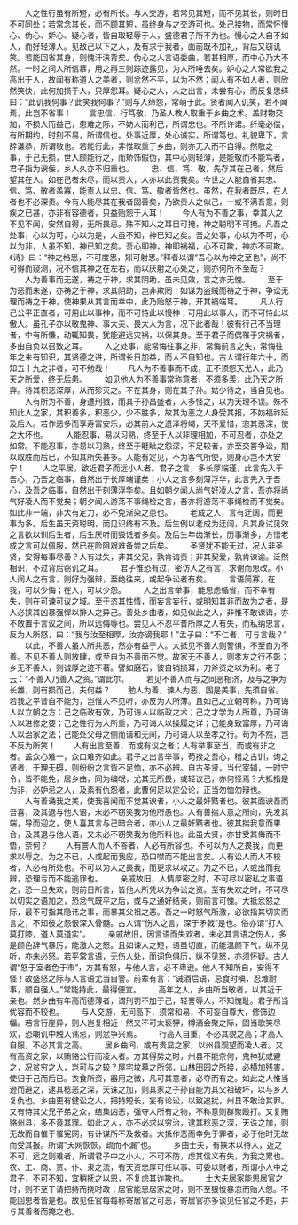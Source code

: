 <!-- { "loadSidebar": true } -->
　　人之性行虽有所短，必有所长。与人交游，若常见其短，而不见其长，则时日不可同处；若常念其长，而不顾其短，虽终身与之交游可也。处己接物，而常怀慢心、伪心、妒心、疑心者，皆自取轻辱于人，盛德君子所不为也。慢心之人自不如人，而好轻薄人。见敌己以下之人，及有求于我者，面前既不加礼，背后又窃讥笑。若能回省其身，则愧汗浃背矣。伪心之人言语委曲，若甚相厚，而中心乃大不然。一时之间人所信慕，用之再三则踪迹露见，为人所唾去矣。妒心之人常欲我之高出于人，故闻有称道人之美者，则忿然不平，以为不然；闻人有不如人者，则欣然笑快，此何加损于人，只厚怨耳。疑心之人，人之出言，未尝有心，而反复思绎曰：“此讥我何事？此笑我何事？”则与人缔怨，常萌于此。贤者闻人讥笑，若不闻焉，此岂不省事！
　　言忠信，行笃敬，乃圣人教人取重于乡曲之术。盖财物交加，不损人而益己，患难之际，不妨人而利己，所谓忠也。不所许诺。纤毫必偿，有所期约，时刻不易，所谓信也。处事近厚，处心诚实，所谓笃也。礼貌卑下，言辞谦恭，所谓敬也。若能行此，非惟取重于乡曲，则亦无入而不自得。然敬之一事，于己无损，世人颇能行之，而矫饰假伪，其中心则轻薄，是能敬而不能笃者，君子指为谀佞，乡人久亦不归重也。
　　忠、信、笃、敬，先存其在己者，然后望其在人。如在己者未尽，而以责人，人亦以此责我矣。今世之人能自省其忠、信、笃、敬者盖寡，能责人以忠、信、笃、敬者皆然也。虽然，在我者既尽，在人者也不必深责。今有人能尽其在我者固善矣，乃欲责人之似己，一或不满吾意，则疾之已甚，亦非有容德者，只益贻怨于人耳！
　　今人有为不善之事，幸其人之不见不闻，安然自得，无所畏忌。殊不知人之耳目可掩，神之聪明不可掩。凡吾之处事，心以为可，心以为是，人虽不知，神已知之矣。吾之处事，心以为不可，心以为非，人虽不知，神已知之矣。吾心即神，神即祸福，心不可欺，神亦不可欺。《诗》曰：“神之格思，不可度思，矧可射思。”释者以谓“吾心以为神之至也”，尚不可得而窥测，况不信其神之在左右，而以厌射之心处之，则亦何所不至哉？
　　人为善事而无遂，祷之于神，求其阴助，虽未见效，言之亦无愧。
　　至于为恶而未遂，亦祷之于神，求其阴助，岂非欺罔！如谋为盗贼而祷之于神，争讼无理而祷之于神，使神果从其言而幸中，此乃贻怒于神，开其祸端耳。
　　凡人行己公平正直者，可用此以事神，而不可恃此以慢神；可用此以事人，而不可恃此以傲人。虽孔子亦以敬鬼神、事大夫、畏大人为言，况下此者哉！彼有行己不当理者，中有所慊，动辄知畏，犹能避远灾祸，以保其身。至于君子而偶罹于灾祸者，多由自负以召致之耳。
　　人之处事，能常悔往事之非，常悔前言之失，常悔往年之未有知识，其贤德之进，所谓长日加益，而人不自知也。古人谓行年六十，而知五十九之非者，可不勉哉！
　　凡人为不善事而不成，正不须怨天尤人，此乃天之所爱，终无后患。
　　如见他人为不善事常称意者，不须多羡，此乃天之所弃。待其积恶深厚，从而殄灭之。不在其身，则在其子孙。姑少待之，当自见也。
　　人有所为不善，身遭刑戮，而其子孙昌盛者，人多怪之，以为天理不误。殊不知此人之家，其积善多，积恶少，少不胜多，故其为恶之人身受其报，不妨福祚延及后人。若作恶多而享寿富安乐，必其前人之遗泽将竭，天不爱惜，恣其恶深，使之大坏也。
　　人能忍事，易以习熟，终至于人以非理相加，不可忍者，亦处之如常。不能忍事，亦易以习熟，终至于睚眦之怨深，不足较者，亦至交詈争讼，期以取胜而后已，不知其所失甚多。人能有定见，不为客气所使，则身心岂不大安宁！
　　人之平居，欲近君子而远小人者。君子之言，多长厚端谨，此言先入于吾心，乃吾之临事，自然出于长厚端谨矣；小人之言多刻薄浮华，此言先入于吾心，及吾之临事，自然出于刻薄浮华矣。且如朝夕闻人尚气好凌人之言，吾亦将尚气好凌人而不觉矣；朝夕闻人游荡不事绳检之言，吾亦将游荡不事绳检而不觉矣。如此非一端，非大有定力，必不免渐染之患也。
　　老成之人，言有迂阔，而更事为多。后生虽天资聪明，而见识终有不及。后生例以老成为迂阔，凡其身试见效之言欲以训后生者，后生厌听而毁诋者多矣。及后生年齿渐长，历事渐多，方悟老成之言可以佩服，然已在险阻艰难备尝之后矣。
　　圣贤犹不能无过，况人非圣贤，安得每事尽善？人有过失，非其父兄，孰肯诲责；非其契爱，孰肯谏谕。泛然相识，不过背后窃讥之耳。
　　君子惟恐有过，密访人之有言，求谢而思改。小人闻人之有言，则好为强辩，至绝往来，或起争讼者有矣。
　　言语简寡，在我，可以少悔；在人，可以少怨。
　　人之出言举事，能思虑循省，而不幸有失，则在可谏可议之域。至于恣其性情，而妄言妄行，或明知其非而故为之者，是人必挟其凶暴强悍以排人之异己。善处乡曲者，如见似此之人，非惟不敢谏诲，亦不敢置于言议之间，所以远侮辱也。尝见人不忍平昔所厚之人有失，而私纳忠言，反为人所怒，曰：“我与汝至相厚，汝亦谤我耶！”孟子曰：“不仁者，可与言哉？”
　　以此，不善人虽人所共恶，然亦有益于人。大抵见不善人则警惧，不至自为不善。不见不善人则放肆，或至自为不善而不觉。故家无不善人，则孝友之行不彰；乡无不善人，则诚厚之迹不著。譬如磨石，彼自销损耳，刀斧资之以为利。老子云：“不善人乃善人之资。”谓此尔。
　　若见不善人而与之同恶相济，及与之争为长雄，则有损而己，夫何益？
　　勉人为善，谏人为恶，固是美事，先须自省。若我之平昔自不能为，岂惟人不见听，亦反为人所薄。且如己之立朝可称，乃可诲人以立朝之方：己之临政有效，乃可诲人以临政之术；己之才学为人所尊，乃可诲人以进修之要；己之性行为人所重，乃可诲人以操履之详；己能身致富厚，乃可诲人以治家之法；己能处父母之侧而谐和无间，乃可诲人以至孝之行。苟为不然，岂不反为所笑！
　　人有出言至善，而或有议之者；人有举事至当，而或有非之者。盖众心难一，众口难齐如此。君子之出言举事，苟揆之吾心，稽之古训，询之贤者，于理无碍，则纷纷之言皆不足恤，亦不必辨。自古圣贤，当代宰辅，一时守令，皆不能免，居乡曲，同为编氓，尤其无所畏，或轻议己，亦何怪焉？大抵指是为非，必妒忌之人，及素有仇怨者，此曹何足以定公论，正当勿恤勿辩也。
　　人有善诵我之美，使我喜闻而不觉其谀者，小人之最奸黠者也。彼其面谀吾而吾喜，及其退与他人语，未必不窃笑我为他所愚也。人有善揣人意之所向，先发其端，导而迎之，使人喜其言与己暗合者，亦小人之最奸黠者也。彼其揣我意而果合，及其退与他人语，又未必不窃笑我为他所料也。此虽大贤，亦甘受其侮而不悟，奈何？
　　人有詈人而人不答者，人必有所容也。不可以为人之畏我，而更求以辱之。为之不已，人或起而我应，恐口噤而不能出言矣。人有讼人而人不校者，人必有所处也。不可以为人之畏我，而更求以攻之。为之不已，人或出而我辨，恐理亏而不能逃罪也。
　　亲戚故旧，人情厚密之时，不可尽以密私之事语之，恐一旦失欢，则前日所言，皆他人所凭以为争讼之资。至有失欢之时，不可尽以切实之语加之，恐忿气既平之后，或与之通好结亲，则前言可愧。大抵忿怒之际，最不可指其隐讳之事，而暴其父祖之恶。吾之一时怒气所激，必欲指其切实而言之，不知彼之怨恨深入骨髓。古人谓“伤人之言，深于矛戟”是也。俗亦谓“打人莫打膝，道人莫道实”。
　　亲戚故旧，因言语而失欢者，未必其言语之伤人，多是颜色辞气暴厉，能激人之怒。且如谏人之短，语虽切直，而能温颜下气，纵不见听，亦未必怒。若平常言语，无伤人处，而词色俱历，纵不见怒，亦须怀疑。古人谓“怒于室者色于市”，方其有怒，与他人言，必不卑逊。他人不知所自，安得不怪！故盛怒之际与人言语尤当自警。前辈有言：“诫酒后语，忌食时嗔，忍难耐事，顺自强人。”常能持此，最得便宜。
　　高年之人，乡曲所当敬者，以其近于亲也。然乡曲有年高而德薄者，谓刑罚不加于己，轻詈辱人，不知愧耻。君子所当优容而不较也。
　　与人交游，无问高下，须常和易，不可妄自尊大，修饰边幅。若言行崖异，则人岂复相近！然又不可太亵狎，樽酒会聚之际，固当歌笑尽欢，恐嘲讥中触人讳忌，则忿争兴焉。
　　行高人自重，不必其貌之高；才高人自服，不必其言之高。
　　居乡曲间，或有贵显之家，以州县观望而凌人者。又有高资之家，以贿赂公行而凌人者。方其得势之时，州县不能奈何，鬼神犹或避之，况贫穷之人，岂可与之较？屋宅坟墓之所邻，山林田园之所接，必横加残害，使归于己而后已。衣食所资，器用之微，凡可其意者，必夺而有之。如此之人惟当逊而避之，逮其稔恶之深，天诛之加，则其家之子孙自能为其父祖破坏，以与乡人复仇也。乡曲更有健讼之人，把持短长，妄有论讼，以致追扰，州县不敢治其罪。又有恃其父兄子弟之众，结集凶恶，强夺人所有之物，不称意则群聚殴打。又复贿赂州县，多不竟其罪。如此之人，亦不必求以穷治，逮其稔恶之深，天诛之加，则无故而自惟于罹宪网，有计谋所不及救者。大抵作恶而幸免于罪者，必于他时无故而受其报。所谓“天网恢恢，疏而不漏”也。
　　乡曲士夫，有挟术以待人，近之不可，远之则难者，所谓君子中之小人，不可不防，虑其信义有失，为我之累也。农、工、商、贾、仆、隶之流，有天资忠厚可任以事、可委以财者，所谓小人中之君子，不可不知，宜稍抚之以恩，不复虑其诈欺也。
　　士大夫居家能思居官之时，则不至干请把持而挠时政；居官能思居家之时，则不至狠愎暴恣而贻人怨。不能回思者皆是也。故见任官每每称寄居官之可恶，寄居官亦多谈见任官之不韪，并与其善者而掩之也。
